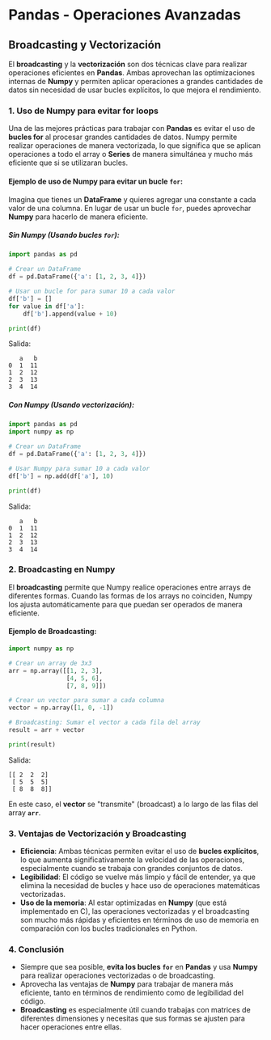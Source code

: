 # Pandas - Operaciones Avanzadas

## **Broadcasting y Vectorización**

El **broadcasting** y la **vectorización** son dos técnicas clave para realizar operaciones eficientes en **Pandas**. Ambas aprovechan las optimizaciones internas de **Numpy** y permiten aplicar operaciones a grandes cantidades de datos sin necesidad de usar bucles explícitos, lo que mejora el rendimiento.

### **1. Uso de Numpy para evitar for loops**

Una de las mejores prácticas para trabajar con **Pandas** es evitar el uso de **bucles for** al procesar grandes cantidades de datos. Numpy permite realizar operaciones de manera vectorizada, lo que significa que se aplican operaciones a todo el array o **Series** de manera simultánea y mucho más eficiente que si se utilizaran bucles.

#### Ejemplo de uso de Numpy para evitar un bucle `for`:

Imagina que tienes un **DataFrame** y quieres agregar una constante a cada valor de una columna. En lugar de usar un bucle `for`, puedes aprovechar **Numpy** para hacerlo de manera eficiente.

##### Sin Numpy (Usando bucles `for`):
```python
import pandas as pd

# Crear un DataFrame
df = pd.DataFrame({'a': [1, 2, 3, 4]})

# Usar un bucle for para sumar 10 a cada valor
df['b'] = []
for value in df['a']:
    df['b'].append(value + 10)

print(df)
```

Salida:
```
   a   b
0  1  11
1  2  12
2  3  13
3  4  14
```

##### Con Numpy (Usando vectorización):
```python
import pandas as pd
import numpy as np

# Crear un DataFrame
df = pd.DataFrame({'a': [1, 2, 3, 4]})

# Usar Numpy para sumar 10 a cada valor
df['b'] = np.add(df['a'], 10)

print(df)
```

Salida:
```
   a   b
0  1  11
1  2  12
2  3  13
3  4  14
```

### **2. Broadcasting en Numpy**

El **broadcasting** permite que Numpy realice operaciones entre arrays de diferentes formas. Cuando las formas de los arrays no coinciden, Numpy los ajusta automáticamente para que puedan ser operados de manera eficiente.

#### Ejemplo de Broadcasting:

```python
import numpy as np

# Crear un array de 3x3
arr = np.array([[1, 2, 3], 
                [4, 5, 6], 
                [7, 8, 9]])

# Crear un vector para sumar a cada columna
vector = np.array([1, 0, -1])

# Broadcasting: Sumar el vector a cada fila del array
result = arr + vector

print(result)
```

Salida:
```
[[ 2  2  2]
 [ 5  5  5]
 [ 8  8  8]]
```

En este caso, el **vector** se "transmite" (broadcast) a lo largo de las filas del array **`arr`**.

### **3. Ventajas de Vectorización y Broadcasting**

- **Eficiencia**: Ambas técnicas permiten evitar el uso de **bucles explícitos**, lo que aumenta significativamente la velocidad de las operaciones, especialmente cuando se trabaja con grandes conjuntos de datos.
- **Legibilidad**: El código se vuelve más limpio y fácil de entender, ya que elimina la necesidad de bucles y hace uso de operaciones matemáticas vectorizadas.
- **Uso de la memoria**: Al estar optimizadas en **Numpy** (que está implementado en C), las operaciones vectorizadas y el broadcasting son mucho más rápidas y eficientes en términos de uso de memoria en comparación con los bucles tradicionales en Python.

### **4. Conclusión**

- Siempre que sea posible, **evita los bucles `for`** en **Pandas** y usa **Numpy** para realizar operaciones vectorizadas o de broadcasting.
- Aprovecha las ventajas de **Numpy** para trabajar de manera más eficiente, tanto en términos de rendimiento como de legibilidad del código.
- **Broadcasting** es especialmente útil cuando trabajas con matrices de diferentes dimensiones y necesitas que sus formas se ajusten para hacer operaciones entre ellas.

